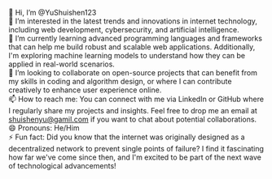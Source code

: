 👋 Hi, I’m @YuShuishen123  
👀 I’m interested in the latest trends and innovations in internet technology, including web development, cybersecurity, and artificial intelligence.  
🌱 I’m currently learning advanced programming languages and frameworks that can help me build robust and scalable web applications. Additionally, I'm exploring machine learning models to understand how they can be applied in real-world scenarios.  
💞️ I’m looking to collaborate on open-source projects that can benefit from my skills in coding and algorithm design, or where I can contribute creatively to enhance user experience online.  
📫 How to reach me: You can connect with me via LinkedIn or GitHub where I regularly share my projects and insights. Feel free to drop me an email at shuishenyu@gamil.com if you want to chat about potential collaborations.  
😄 Pronouns: He/Him  
⚡ Fun fact: Did you know that the internet was originally designed as a decentralized network to prevent single points of failure? I find it fascinating how far we've come since then, and I'm excited to be part of the next wave of technological advancements!

